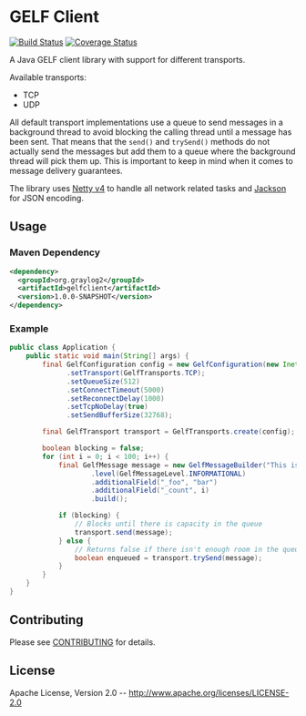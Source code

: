 GELF Client
===========

[![Build Status](https://travis-ci.org/Graylog2/gelfclient.svg)](https://travis-ci.org/Graylog2/gelfclient)
[![Coverage Status](https://img.shields.io/coveralls/Graylog2/gelfclient.svg)](https://coveralls.io/r/Graylog2/gelfclient)

A Java GELF client library with support for different transports.

Available transports:

* TCP
* UDP

All default transport implementations use a queue to send messages in a
background thread to avoid blocking the calling thread until a message has
been sent. That means that the `send()` and `trySend()` methods do not
actually send the messages but add them to a queue where the background
thread will pick them up. This is important to keep in mind when it comes to
message delivery guarantees.

The library uses [Netty v4](http://netty.io/) to handle all network related
tasks and [Jackson](https://github.com/FasterXML/jackson) for JSON encoding.

## Usage

### Maven Dependency

```xml
<dependency>
  <groupId>org.graylog2</groupId>
  <artifactId>gelfclient</artifactId>
  <version>1.0.0-SNAPSHOT</version>
</dependency>
```

### Example

```java
public class Application {
    public static void main(String[] args) {
        final GelfConfiguration config = new GelfConfiguration(new InetSocketAddress("example.com", 12201));
              .setTransport(GelfTransports.TCP);
              .setQueueSize(512)
              .setConnectTimeout(5000)
              .setReconnectDelay(1000)
              .setTcpNoDelay(true)
              .setSendBufferSize(32768);

        final GelfTransport transport = GelfTransports.create(config);

        boolean blocking = false;
        for (int i = 0; i < 100; i++) {
            final GelfMessage message = new GelfMessageBuilder("This is message #" + i, "localhost")
                    .level(GelfMessageLevel.INFORMATIONAL)
                    .additionalField("_foo", "bar")
                    .additionalField("_count", i)
                    .build();

            if (blocking) {
                // Blocks until there is capacity in the queue
                transport.send(message);
            } else {
                // Returns false if there isn't enough room in the queue
                boolean enqueued = transport.trySend(message);
            }
        }
    }
}
```

## Contributing

Please see [CONTRIBUTING](CONTRIBUTING.md) for details.

## License

Apache License, Version 2.0 -- http://www.apache.org/licenses/LICENSE-2.0
